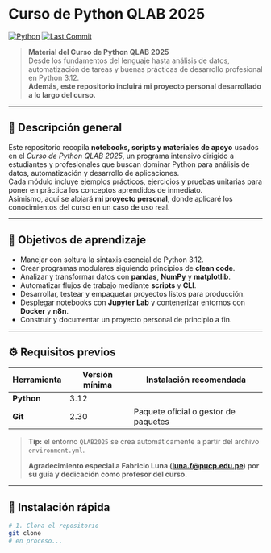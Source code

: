 <!-- --------------------------------------------------------
 README · Curso de Python QLAB 2025
 -------------------------------------------------------- -->

# Curso de Python QLAB 2025

[![Python](https://img.shields.io/badge/python-3.12%2B-blue?logo=python)](https://www.python.org/)
[![Last Commit](https://img.shields.io/github/last-commit/CarlosDanielMamani/curso-python-qlab-2025.svg?color=orange)]([https://github.com/CarlosDanielMamani/curso-python-qlab-2025/commits/main](https://github.com/DanielUsuario001/QLAB2025))

> **Material del Curso de Python QLAB 2025**  
> Desde los fundamentos del lenguaje hasta análisis de datos, automatización de tareas y buenas prácticas de desarrollo profesional en Python 3.12.  
> **Además, este repositorio incluirá mi proyecto personal desarrollado a lo largo del curso.**

---

## 📝 Descripción general

Este repositorio recopila **notebooks, scripts y materiales de apoyo** usados en el *Curso de Python QLAB 2025*, un programa intensivo dirigido a estudiantes y profesionales que buscan dominar Python para análisis de datos, automatización y desarrollo de aplicaciones.  
Cada módulo incluye ejemplos prácticos, ejercicios y pruebas unitarias para poner en práctica los conceptos aprendidos de inmediato.  
Asimismo, aquí se alojará **mi proyecto personal**, donde aplicaré los conocimientos del curso en un caso de uso real.

---

## 🎯 Objetivos de aprendizaje

- Manejar con soltura la sintaxis esencial de Python 3.12.  
- Crear programas modulares siguiendo principios de **clean code**.  
- Analizar y transformar datos con **pandas**, **NumPy** y **matplotlib**.  
- Automatizar flujos de trabajo mediante **scripts** y **CLI**.  
- Desarrollar, testear y empaquetar proyectos listos para producción.  
- Desplegar notebooks con **Jupyter Lab** y contenerizar entornos con **Docker** y **n8n**.  
- Construir y documentar un proyecto personal de principio a fin.

---

## ⚙️ Requisitos previos

| Herramienta | Versión mínima | Instalación recomendada |
|-------------|---------------|-------------------------|
| **Python**  | 3.12          |                         |
| **Git**     | 2.30          | Paquete oficial o gestor de paquetes |

> **Tip:** el entorno `QLAB2025` se crea automáticamente a partir del archivo `environment.yml`.
> 
> **Agradecimiento especial a Fabricio Luna (<luna.f@pucp.edu.pe>) por su guía y dedicación como profesor del curso.**
---

## 🚀 Instalación rápida

```bash
# 1. Clona el repositorio
git clone 
# en proceso...

